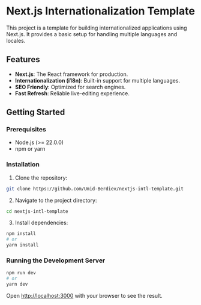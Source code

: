 # Next.js Internationalization Template

This project is a template for building internationalized applications using
Next.js. It provides a basic setup for handling multiple languages and locales.

## Features

- **Next.js**: The React framework for production.
- **Internationalization (i18n)**: Built-in support for multiple languages.
- **SEO Friendly**: Optimized for search engines.
- **Fast Refresh**: Reliable live-editing experience.

## Getting Started

### Prerequisites

- Node.js (>= 22.0.0)
- npm or yarn

### Installation

1. Clone the repository:

```bash
git clone https://github.com/Umid-Berdiev/nextjs-intl-template.git
```

2. Navigate to the project directory:

```bash
cd nextjs-intl-template
```

3. Install dependencies:

```bash
npm install
# or
yarn install
```

### Running the Development Server

```bash
npm run dev
# or
yarn dev
```

Open [http://localhost:3000](http://localhost:3000) with your browser to see the
result.
